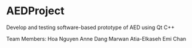 # AEDProject
Develop and testing software-based prototype of AED using Qt C++

Team Members:
Hoa Nguyen
Anne Dang
Marwan Atia-Elkaseh
Emi Chan 




